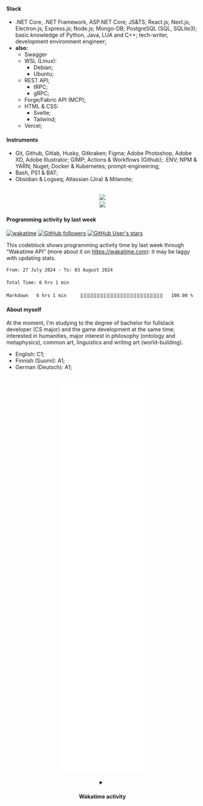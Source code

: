 
#### Stack

- .NET Core, .NET Framework, ASP.NET Core; JS&TS; React.js; Next.js; Electron.js; Express.js; Node.js; Mongo-DB; PostgreSQL (SQL, SQLite3); basic knowledge of Python, Java, LUA and C++; tech-writer, development environment engineer;
- **also:**
  - Swagger
  - WSL (Linux):
    - Debian;
    - Ubuntu;
  - REST API;
    - tRPC;
    - gRPC;
  - Forge/Fabric API (MCP);
  - HTML & CSS:
    - Svelte;
    - Tailwind;
  - Vercel;

#### Instruments

- Git, Github, Gitlab, Husky, Gitkraken; Figma; Adobe Photoshop, Adobe XD, Adobe Illustrator; GIMP; Actions & Workflows (Github); .ENV; NPM & YARN; Nuget; Docker & Kubernetes; prompt-engineering;
- Bash, PS1 & BAT;
- Obsidian & Logseq; Atlassian (Jira) & Milanote;

<br/>

<div align="center">
    <picture align="left">
      <source
        srcset="https://github-readme-stats-ysug.vercel.app/api?username=Falcion&show=reviews%2Cdiscussions_started%2Cdiscussions_answered%2Cprs_merged%2Cprs_merged_percentage&show_icons=true&theme=github_dark&custom_title=Recent%20activity%20(Falcion):&text_bold=true&card_width=500&hide_border=true"
        media="(prefers-color-scheme: dark)"
      />
      <source
        srcset="https://github-readme-stats-ysug.vercel.app/api?username=Falcion&show=reviews%2Cdiscussions_started%2Cdiscussions_answered%2Cprs_merged%2Cprs_merged_percentage&show_icons=true&custom_title=Recent%20activity%20(Falcion):&text_bold=true&card_width=500&hide_border=true"
        media="(prefers-color-scheme: light), (prefers-color-scheme: no-preference)"
      />
      <img src="https://github-readme-stats-ysug.vercel.app/api?username=Falcion&show=reviews%2Cdiscussions_started%2Cdiscussions_answered%2Cprs_merged%2Cprs_merged_percentage&show_icons=true&custom_title=Recent%20activity%20(Falcion):&text_bold=true&card_width=500&hide_border=true" />
    </picture>
    <br/>
    <picture align="right">
      <source
        srcset="https://github-readme-streak-stats-gray-six.vercel.app?user=Falcion&theme=github-dark-blue&card_width=500&currStreakLabel=C3D1CD&currStreakNum=C3D1CD&sideLabels=C3D1CD&hide_border=true"
        media="(prefers-color-scheme: dark)"
      />
      <source
        srcset="https://github-readme-streak-stats-gray-six.vercel.app?user=Falcion&card_width=500&currStreakLabel=5094F0&currStreakNum=434D58&sideLabels=434D58&ring=5094F0&fire=5094F0&hide_border=true"
        media="(prefers-color-scheme: light), (prefers-color-scheme: no-preference)"
      />
      <img src="https://github-readme-streak-stats-gray-six.vercel.app?user=Falcion&theme=ambient_gradient" />
    </picture>
    <br/>
</div>

#### Programming activity by last week

[![wakatime](https://wakatime.com/badge/user/8a621519-df33-4170-acfd-2a7ae1324590.svg)](https://wakatime.com/@8a621519-df33-4170-acfd-2a7ae1324590) [![GitHub followers](https://img.shields.io/github/followers/Falcion)](https://github.com/Falcion?tab=followers) [![GitHub User's stars](https://img.shields.io/github/stars/Falcion)](https://github.com/Falcion?tab=repositories)

This codeblock shows programming activity time by last week through “Wakatime API” (more about it on https://wakatime.com): it may be laggy with updating stats.

<!--START_SECTION:waka-->

```txt
From: 27 July 2024 - To: 03 August 2024

Total Time: 6 hrs 1 min

Markdown   6 hrs 1 min     ⣿⣿⣿⣿⣿⣿⣿⣿⣿⣿⣿⣿⣿⣿⣿⣿⣿⣿⣿⣿⣿⣿⣿⣿⣿   100.00 %
```

<!--END_SECTION:waka-->



#### About myself

At the moment, I'm studying to the degree of bachelor for fullstack developer (CS major) and the game development at the same time; interested in humanities, major interest in philosophy (ontology and metaphysics), common art, linguistics and writing art (world-building).

- English: C1;
- Finnish (Suomi): A1;
- German (Deutsch): A1;

<br/>
<div align="center">
  <img src="./github-metrics.svg" align="center">
</div>

<br/>

<div align="center">
    <details>
        <summary>
            <!-- markdown-link-check-disable -->
            <h4>
            Wakatime activity
            </h4>
            <!-- markdown-link-check-enable -->
        </summary>
        <picture align="center">
          <source
            srcset="https://github-readme-stats-ysug.vercel.app/api/wakatime?username=Falcion&card_width=500px&theme=github_dark&show_icons=true&custom_title=Wakatime%20(Last%20year):&hide_border=true"
            media="(prefers-color-scheme: dark)"
          />
          <source
            srcset="https://github-readme-stats-ysug.vercel.app/api/wakatime?username=Falcion&card_width=500&theme=github_light&show_icons=true&custom_title=Wakatime%20(Last%20year):&hide_border=true"
            media="(prefers-color-scheme: light), (prefers-color-scheme: no-preference)"
          />
          <img src="https://github-readme-stats-ysug.vercel.app/api/wakatime?username=Falcion&card_width=500&theme=ambient_gradient&show_icons=true&custom_title=Wakatime%20(Last%20year):&hide_border=true" />
        </picture>
    </details>
</div>
